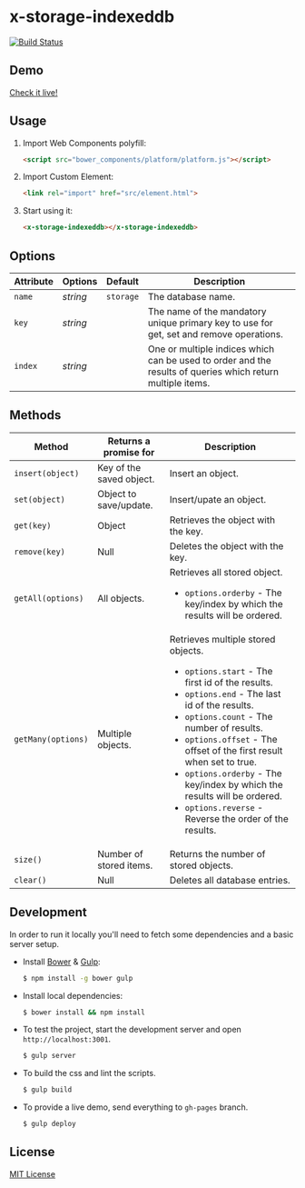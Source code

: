 # x-storage-indexeddb

[![Build Status](https://travis-ci.org/dotch/x-storage-indexeddb.png)](https://travis-ci.org/dotch/x-storage-indexeddb)

## Demo

[Check it live!](http://dotch.github.io/x-storage-indexeddb)

## Usage

1. Import Web Components polyfill:

    ```html
    <script src="bower_components/platform/platform.js"></script>
    ```

2. Import Custom Element:

    ```html
    <link rel="import" href="src/element.html">
    ```

3. Start using it:

    ```html
    <x-storage-indexeddb></x-storage-indexeddb>
    ```

## Options

Attribute     | Options     | Default      | Description
---           | ---         | ---          | ---
`name`        | *string*    | `storage`    | The database name.
`key`         | *string*    |              | The name of the mandatory unique primary key to use for get, set and remove operations.
`index`       | *string*    |              | One or multiple indices which can be used to order and  the results of queries which return multiple items.

## Methods

Method            | Returns a promise for           | Description
---               | ---                             | ---
`insert(object)`  | Key of the saved object.        | Insert an object.
`set(object)`     | Object to save/update.          | Insert/upate an object.
`get(key)`        | Object                          | Retrieves the object with the key.
`remove(key)`     | Null                            | Deletes the object with the key.
`getAll(options)` | All objects.                    | Retrieves all stored object. <ul><li>`options.orderby` - The key/index by which the results will be ordered.</li></ul>
`getMany(options)`| Multiple objects.               | Retrieves multiple stored objects. <ul><li>`options.start` - The first id of the results.</li><li>`options.end` - The last id of the results.</li><li>`options.count` - The number of results.</li><li>`options.offset` - The offset of the first result when set to true.</li><li>`options.orderby` - The key/index by which the results will be ordered.</li><li>`options.reverse` - Reverse the order of the results.</li></ul>
`size()`          | Number of stored items.         | Returns the number of stored objects.
`clear()`         | Null                            | Deletes all database entries.

## Development

In order to run it locally you'll need to fetch some dependencies and a basic server setup.

* Install [Bower](http://bower.io/) & [Gulp](http://gulpjs.com/):

    ```sh
    $ npm install -g bower gulp
    ```

* Install local dependencies:

    ```sh
    $ bower install && npm install
    ```

* To test the project, start the development server and open `http://localhost:3001`.

    ```sh
    $ gulp server
    ```

* To build the css and lint the scripts.

    ```sh
    $ gulp build
    ```

* To provide a live demo, send everything to `gh-pages` branch.

    ```sh
    $ gulp deploy
    ```

## License

[MIT License](http://opensource.org/licenses/MIT)
